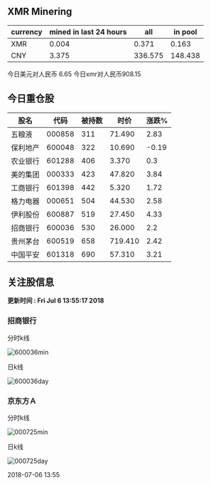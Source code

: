 ## XMR Minering

|currency|mined in last 24 hours|all|in pool|
|---|---|---|---|
|XMR|0.004|0.371|0.163|
|CNY|3.375|336.575|148.438|

今日美元对人民币 6.65	今日xmr对人民币908.15


## 今日重仓股 

|股名|代码|被持数|时价|涨跌%|
|---|---|---|---|---|
|五粮液|000858|311|71.490|2.83|
|保利地产|600048|322|10.690|-0.19|
|农业银行|601288|406|3.370|0.3|
|美的集团|000333|423|47.820|3.84|
|工商银行|601398|442|5.320|1.72|
|格力电器|000651|504|44.530|2.58|
|伊利股份|600887|519|27.450|4.33|
|招商银行|600036|530|26.000|2.2|
|贵州茅台|600519|658|719.410|2.42|
|中国平安|601318|690|57.310|3.21|

## 关注股信息
**更新时间 : Fri Jul  6 13:55:17 2018**
### 招商银行 
分时k线

![600036min](http://image.sinajs.cn/newchart/min/n/sh600036.gif)

日k线

![600036day](http://image.sinajs.cn/newchart/daily/n/sh600036.gif)

### 京东方Ａ 
分时k线

![000725min](http://image.sinajs.cn/newchart/min/n/sz000725.gif)

日k线

![000725day](http://image.sinajs.cn/newchart/daily/n/sz000725.gif)

2018-07-06 13:55